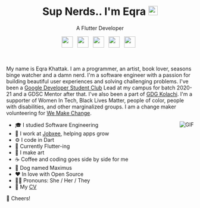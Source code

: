<div class="hero-text">
  <h1 align="center"> Sup Nerds.. I'm Eqra <img src="https://media.giphy.com/media/hvRJCLFzcasrR4ia7z/giphy.gif" width="25px"></h1>
  <p align="center"> A Flutter Developer </p>
  <p align="center">
    <a href="https://www.linkedin.com/in/eqrakhattak/"><img height="30" src="https://raw.githubusercontent.com/trinwin/trinwin/master/icons/linkedin.png?raw=true"></a>&nbsp;&nbsp;
    <a href="https://twitter.com/eqrakhattak7"><img height="30" src="https://raw.githubusercontent.com/trinwin/trinwin/master/icons/twitter.png?raw=true"></a>&nbsp;&nbsp;
    <a href="https://dev.to/eqrakhattak"><img height="30" src="https://raw.githubusercontent.com/trinwin/trinwin/master/icons/devto.png?raw=true"></a>&nbsp;&nbsp;
    <a href="https://www.facebook.com/eqrakhattak"><img height="30" src="https://raw.githubusercontent.com/trinwin/trinwin/master/icons/facebook.png?raw=true"></a>&nbsp;&nbsp;
    <a href="https://medium.com/@eqrakhattak"><img height="30" src="https://raw.githubusercontent.com/trinwin/trinwin/master/icons/medium.png?raw=true"></a>&nbsp;&nbsp;
<!--     <a href="https://stackoverflow.com/users/12032187/icynerd"><img height="30" src="https://raw.githubusercontent.com/trinwin/trinwin/master/icons/stackoverflow.png?raw=true"></a>&nbsp;&nbsp; -->
  </p>
</div>
<br>


My name is Eqra Khattak. I am a programmer, an artist, book lover, seasons binge watcher and a damn nerd. I'm a software engineer with a passion for building beautiful user experiences and solving challenging problems. I've been a [Google Developer Student Club](https://gdsc.community.dev/comsats-university-attock-campus/) Lead at my campus for batch 2020-21 and a GDSC Mentor after that. I've also been a part of [GDG Kolachi](https://gdg.community.dev/gdg-kolachi/). I'm a supporter of Women In Tech, Black Lives Matter, people of color, people with disabilities, and other marginalized groups. I am a change maker volunteering for [We Make Change](https://www.wemakechange.org).

<!-- <details>
  <summary>Quotes about me that people who I have worked with have said about me...</summary>

  > her perspective has been critical to our success and that of our clients. A consummate professional, she is crushingly competent   
  &mdash; President

  > You are the totality of what everyone else is trying to be and do. You're the goal, not the person striving to achieve it.   
  &mdash; CEO 
  
</details> -->

<img align="right" alt="GIF" src="https://i.pinimg.com/originals/e4/26/70/e426702edf874b181aced1e2fa5c6cde.gif" />

- 🎓  I studied Software Engineering 
- 🔭  I work at [Jobxee](https://www.jobxee.com), helping apps grow
- ⚙️  I code in Dart
- 🌱  Currently Flutter-ing <!-- - 📈  I'm Core Team Member at GDG Kolachi. --><!-- - 🗣   Usually, I anchor most of the events at campus -->
- 🎨  I make art
- ☕️  Coffee and coding goes side by side for me
- 🐶  Dog named Maximus
- ❤️  In love with Open Source<!-- - ⚡  Fun fact: Khushal Khan Khattak is my ancestor - 💬  Reach me at icynerd007@gmail.com -->
- 🏳️‍🌈  Pronouns: She / Her / They
- 📝  My [CV](https://www.canva.com/design/DAF0ugbXv7w/Ldd_faYdB6xy2Sl3jc88Cw/view?utm_content=DAF0ugbXv7w&utm_campaign=designshare&utm_medium=link&utm_source=editor)

🥂 Cheers!
<!--
Listen to my playlist <3

<iframe style="border-radius:12px" src="https://open.spotify.com/embed/playlist/0Lg3GfMqCQGbCGAv0oQnpW?utm_source=generator" width="100%" height="352" frameBorder="0" allowfullscreen="" allow="autoplay; clipboard-write; encrypted-media; fullscreen; picture-in-picture" loading="lazy"></iframe>
-->
